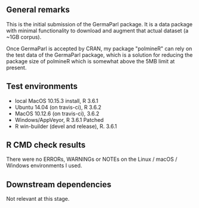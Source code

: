 ## General remarks

This is the initial submission of the GermaParl package. It is a data package with minimal 
functionality to download and augment that actual dataset (a ~1GB corpus). 

Once GermaParl is accepted by CRAN, my package "polmineR" can rely on the test data of the 
GermaParl package, which is a solution for reducing the package size of polmineR which is 
somewhat above the 5MB limit at present.


## Test environments

* local MacOS 10.15.3 install, R 3.6.1
* Ubuntu 14.04 (on travis-ci), R 3.6.2
* MacOS 10.12.6 (on travis-ci), 3.6.2
* Windows/AppVeyor, R 3.6.1 Patched
* R win-builder (devel and release), R. 3.6.1


## R CMD check results

There were no ERRORs, WARNINGs or NOTEs on the Linux / macOS / Windows environments I used. 


## Downstream dependencies

Not relevant at this stage.

